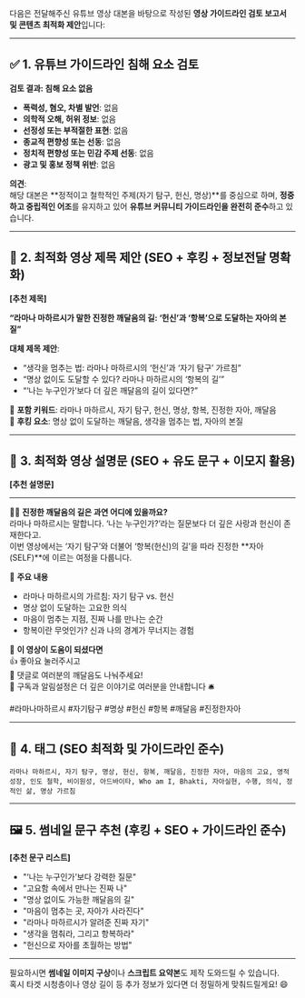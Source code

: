 다음은 전달해주신 유튜브 영상 대본을 바탕으로 작성된 **영상 가이드라인 검토 보고서 및 콘텐츠 최적화 제안**입니다:

---

## ✅ 1. 유튜브 가이드라인 침해 요소 검토

**검토 결과: 침해 요소 없음**

- **폭력성, 혐오, 차별 발언**: 없음  
- **의학적 오해, 허위 정보**: 없음  
- **선정성 또는 부적절한 표현**: 없음  
- **종교적 편향성 또는 선동**: 없음  
- **정치적 편향성 또는 민감 주제 선동**: 없음  
- **광고 및 홍보 정책 위반**: 없음  

**의견**:  
해당 대본은 **정적이고 철학적인 주제(자기 탐구, 헌신, 명상)**를 중심으로 하며, **정중하고 중립적인 어조**를 유지하고 있어 **유튜브 커뮤니티 가이드라인을 완전히 준수**하고 있습니다.

---

## 🎯 2. 최적화 영상 제목 제안 (SEO + 후킹 + 정보전달 명확화)

**[추천 제목]**

**“라마나 마하르시가 말한 진정한 깨달음의 길: ‘헌신’과 ‘항복’으로 도달하는 자아의 본질”**

**대체 제목 제안**:
- “생각을 멈추는 법: 라마나 마하르시의 ‘헌신’과 ‘자기 탐구’ 가르침”
- “명상 없이도 도달할 수 있다? 라마나 마하르시의 ‘항복의 길’”
- “‘나는 누구인가’보다 더 깊은 깨달음의 길이 있다면?”

📌 **포함 키워드**: 라마나 마하르시, 자기 탐구, 헌신, 명상, 항복, 진정한 자아, 깨달음  
📌 **후킹 요소**: 명상 없이 도달하는 깨달음, 생각을 멈추는 법, 자아의 본질

---

## 📃 3. 최적화 영상 설명문 (SEO + 유도 문구 + 이모지 활용)

**[추천 설명문]**

---

🧘‍♂️ **진정한 깨달음의 길은 과연 어디에 있을까요?**  
라마나 마하르시는 말합니다. ‘나는 누구인가?’라는 질문보다 더 깊은 사랑과 헌신이 존재한다고.  
이번 영상에서는 ‘자기 탐구’와 더불어 ‘항복(헌신)의 길’을 따라 진정한 **자아(SELF)**에 이르는 여정을 다룹니다.

📌 **주요 내용**  
- 라마나 마하르시의 가르침: 자기 탐구 vs. 헌신  
- 명상 없이 도달하는 고요한 의식  
- 마음이 멈추는 지점, 진짜 나를 만나는 순간  
- 항복이란 무엇인가? 신과 나의 경계가 무너지는 경험

📌 **이 영상이 도움이 되셨다면**  
👍 좋아요 눌러주시고  
💬 댓글로 여러분의 깨달음도 나눠주세요!  
📌 구독과 알림설정은 더 깊은 이야기로 여러분을 안내합니다 🛎️

#라마나마하르시 #자기탐구 #명상 #헌신 #항복 #깨달음 #진정한자아

---

## 🔖 4. 태그 (SEO 최적화 및 가이드라인 준수)

```
라마나 마하르시, 자기 탐구, 명상, 헌신, 항복, 깨달음, 진정한 자아, 마음의 고요, 영적 성장, 인도 철학, 비이원성, 아드바이타, Who am I, Bhakti, 자아실현, 수행, 의식, 정적인 삶, 명상 가르침
```

---

## 🖼️ 5. 썸네일 문구 추천 (후킹 + SEO + 가이드라인 준수)

**[추천 문구 리스트]**
- "‘나는 누구인가’보다 강력한 질문"
- "고요함 속에서 만나는 진짜 나"
- "명상 없이도 가능한 깨달음의 길"
- "마음이 멈추는 곳, 자아가 사라진다"
- "라마나 마하르시가 알려준 진짜 자기"
- "생각을 멈춰라, 그리고 항복하라"
- "헌신으로 자아를 초월하는 방법"

---

필요하시면 **썸네일 이미지 구상**이나 **스크립트 요약본**도 제작 도와드릴 수 있습니다.  
혹시 타겟 시청층이나 영상 길이 등 추가 정보가 있다면 더 정밀하게 맞춰드릴게요! 😄